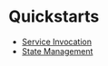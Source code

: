 # Quickstarts

* [Service Invocation](./service-invocation/)
* [State Management](./state-management/)